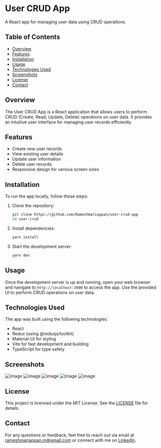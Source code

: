 # User CRUD App

A React app for managing user data using CRUD operations.

## Table of Contents
- [Overview](#overview)
- [Features](#features)
- [Installation](#installation)
- [Usage](#usage)
- [Technologies Used](#technologies-used)
- [Screenshots](#screenshots)
- [License](#license)
- [Contact](#contact)

## Overview
The User CRUD App is a React application that allows users to perform CRUD (Create, Read, Update, Delete) operations on user data. It provides an intuitive user interface for managing user records efficiently.

## Features
- Create new user records
- View existing user details
- Update user information
- Delete user records
- Responsive design for various screen sizes

## Installation
To run the app locally, follow these steps:

1. Clone the repository:
   ```bash
   git clone https://github.com/Rameshmariappan/user-crud-app
   cd user-crud
2. Install dependencies:
   ```bash
   yarn install
3. Start the development server:
   ```bash
   yarn dev

## Usage
Once the development server is up and running, open your web browser and navigate to `http://localhost:3000` to access the app. Use the provided UI to perform CRUD operations on user data.

## Technologies Used
The app was built using the following technologies:

- React
- Redux (using @reduxjs/toolkit)
- Material-UI for styling
- Vite for fast development and building
- TypeScript for type safety

## Screenshots
![image](https://github.com/Rameshmariappan/user-crud-app/assets/56838939/cc91f354-81eb-4988-bf29-6fb90d9ddb2f)
![image](https://github.com/Rameshmariappan/user-crud-app/assets/56838939/df57754a-aa55-4810-a070-652576549453)
![image](https://github.com/Rameshmariappan/user-crud-app/assets/56838939/e320e798-05fc-4b71-bce9-c415ffce0ab1)
![image](https://github.com/Rameshmariappan/user-crud-app/assets/56838939/980887f4-aff5-4ac0-ab96-259b1e48e073)
![image](https://github.com/Rameshmariappan/user-crud-app/assets/56838939/0b0073a7-d74a-45e1-a7e3-bae1c058fee7)




## License
This project is licensed under the MIT License. See the [LICENSE](LICENSE) file for details.

## Contact
For any questions or feedback, feel free to reach out via email at rameshmariappan.m@gmail.com or connect with me on [LinkedIn](https://www.linkedin.com/in/ramaiahcse/).

